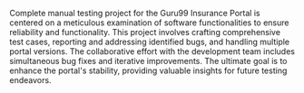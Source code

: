 Complete manual testing project for the Guru99 Insurance Portal is centered on a meticulous examination of software functionalities to ensure reliability and functionality. This project involves crafting comprehensive test cases, reporting and addressing identified bugs, and handling multiple portal versions. The collaborative effort with the development team includes simultaneous bug fixes and iterative improvements. The ultimate goal is to enhance the portal's stability, providing valuable insights for future testing endeavors.
